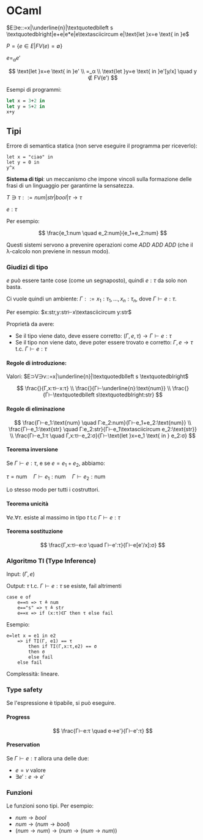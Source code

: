 # OCaml

$E∋e::=x|\underline{n}|\textquotedblleft s \textquotedblright|e+e|e*e|e\textasciicircum e|\text{let }x=e \text{ in }e$

$P=\{e∈E|FV(e)=∅\}$

$e=_αe'$

$$
\text{let }x=e \text{ in }e' \\
=_α \\
\text{let }y=e \text{ in }e'[y/x] \quad y ∉ FV(e')
$$

Esempi di programmi:

```ocaml
let x = 3+2 in
let y = 5+2 in
x+y
```

## Tipi

Errore di semantica statica (non serve eseguire il programma per riceverlo):

```
let x = "ciao" in
let y = 0 in
y^x
```

**Sistema di tipi**: un meccanismo che impone vincoli sulla formazione delle frasi di un linguaggio per garantirne la sensatezza.

$Τ ∋ τ::=num|str|bool|τ→τ$

$e:τ$

Per esempio:

$$
\frac{e_1:num \quad e_2:num}{e_1+e_2:num}
$$

Questi sistemi servono a prevenire operazioni come $ADD \: ADD \: ADD$ (che il λ-calcolo non previene in nessun modo).

### Giudizi di tipo

$e$ può essere tante cose (come un segnaposto), quindi $e:τ$ da solo non basta.

Ci vuole quindi un ambiente: $Γ::=x_1:τ_1,…,x_n:τ_n$, dove $Γ⊢e:τ$.

Per esempio: $x:str,y:str⊢x\textasciicircum y:str$

Proprietà da avere:
- Se il tipo viene dato, deve essere corretto: $(Γ,e,τ)→Γ⊢e:τ$
- Se il tipo non viene dato, deve poter essere trovato e corretto: $Γ,e→τ \text{ t.c. } Γ⊢e:τ$

#### Regole di introduzione:

Valori: $E⊃V∋v::=x|\underline{n}|\textquotedblleft s \textquotedblright$

$$
\frac{}{Γ,x:τ⊢x:τ} \\
\frac{}{Γ⊢\underline{n}:\text{num}} \\
\frac{}{Γ⊢\textquotedblleft s\textquotedblright:str}
$$

#### Regole di eliminazione

$$
\frac{Γ⊢e_1:\text{num} \quad Γ:e_2:num}{Γ⊢e_1+e_2:\text{num}} \\
\frac{Γ⊢e_1:\text{str} \quad Γ:e_2:str}{Γ⊢e_1\textasciicircum e_2:\text{str}} \\
\frac{Γ⊢e_1:τ \quad Γ,x:τ⊢e_2:σ}{Γ⊢\text{let }x=e_1 \text{ in } e_2:σ}
$$

#### Teorema inversione

Se $Γ⊢e:τ$, e se $e=e_1+e_2$, abbiamo:

$τ=\text{num} \quad Γ⊢e_1:\text{num} \quad Γ⊢e_2:\text{num}$

Lo stesso modo per tutti i costruttori.

#### Teorema unicità

$∀e.∀τ. \text{ esiste al massimo in tipo } t \text{ t.c } Γ⊢e:τ$

#### Teorema sostituzione

$$
\frac{Γ,x:τ⊢e:σ \quad Γ⊢e':τ}{Γ⊢e[e'/x]:σ}
$$

### Algoritmo TI (Type Inference)

Input: $(Γ,e)$

Output: $τ \text{ t.c. } Γ⊢e:τ \text{ se esiste, fail altrimenti}$

```
case e of
    e==n => τ ≜ num
    e=="s" => τ ≜ str
    e==x => if (x:τ)∈Γ then τ else fail
```

Esempio:

```
e=let x = e1 in e2
    => if TI(Γ, e1) == τ
        then if TI(Γ,x:τ,e2) == σ
        then σ
        else fail
    else fail
```

Complessità: lineare.

### Type safety

Se l'espressione è tipabile, si può eseguire.

#### Progress

$$
\frac{Γ⊢e:τ \quad e→e'}{Γ⊢e':τ}
$$

#### Preservation

Se $Γ⊢e:τ$ allora una delle due:
- $e=v$ valore
- $∃e':e→e'$

### Funzioni

Le funzioni sono tipi. Per esempio:
- $num → bool$
- $num → (num → bool)$
- $(num→num)→(num→(num→num))$
